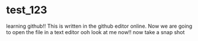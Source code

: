 # test_123
learning github!! 
This is written in the github editor online. 
Now we are going to open the file in a text editor
ooh look at me now!! 
now take a snap shot


